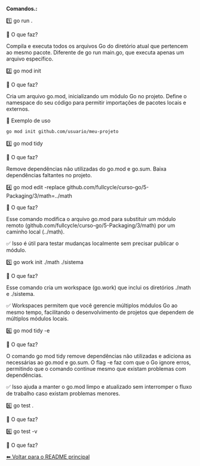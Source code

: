 **Comandos.:**

1️⃣ go run .

🔹 O que faz?

Compila e executa todos os arquivos Go do diretório atual que pertencem ao mesmo pacote.
Diferente de go run main.go, que executa apenas um arquivo específico.

2️⃣ go mod init <nome-do-modulo>

🔹 O que faz?

Cria um arquivo go.mod, inicializando um módulo Go no projeto.
Define o namespace do seu código para permitir importações de pacotes locais e externos.

🔹 Exemplo de uso
```bash
go mod init github.com/usuario/meu-projeto
```

3️⃣ go mod tidy

🔹 O que faz?

Remove dependências não utilizadas do go.mod e go.sum.
Baixa dependências faltantes no projeto.


4️⃣ go mod edit -replace github.com/fullcycle/curso-go/5-Packaging/3/math=../math

🔹 O que faz?

Esse comando modifica o arquivo go.mod para substituir um módulo remoto (github.com/fullcycle/curso-go/5-Packaging/3/math) por um caminho local (../math).

✅ Isso é útil para testar mudanças localmente sem precisar publicar o módulo.


5️⃣ go work init ./math ./sistema  

🔹 O que faz?

Esse comando cria um workspace (go.work) que inclui os diretórios ./math e ./sistema.

✅ Workspaces permitem que você gerencie múltiplos módulos Go ao mesmo tempo, facilitando o desenvolvimento de projetos que dependem de múltiplos módulos locais.


6️⃣ go mod tidy -e

🔹 O que faz?

O comando go mod tidy remove dependências não utilizadas e adiciona as necessárias ao go.mod e go.sum. O flag -e faz com que o Go ignore erros, permitindo que o comando continue mesmo que existam problemas com dependências.

✅ Isso ajuda a manter o go.mod limpo e atualizado sem interromper o fluxo de trabalho caso existam problemas menores.


6️⃣ go test .

🔹 O que faz?


6️⃣ go test -v

🔹 O que faz?


[⬅ Voltar para o README principal](/README.MD)



